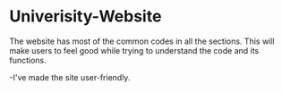 # Univerisity-Website
The website has most of the common codes in all the sections. This will make users to feel good while trying to understand the code and its functions. 

-I've made the site user-friendly. 

